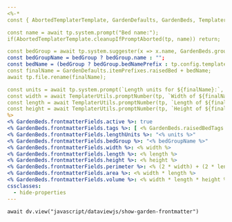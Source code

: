 ```yaml
---
<%-*
const { AbortedTemplaterTemplate, GardenDefaults, GardenBeds, TemplaterUtils } = await cJS();

const name = await tp.system.prompt("Bed name:");
if(AbortedTemplaterTemplate.cleanupIfPromptAborted(tp, name)) return;

const bedGroup = await tp.system.suggester(x => x.name, GardenBeds.groups, null, `Pick the bed group for ${name}.`);
const bedGroupName = bedGroup ? bedGroup.name : "";
const bedName = (bedGroup ? bedGroup.bedNamePrefix : tp.config.template_file.basename.replace("Garden Inventory - ", "")) + ` ${name}`
const finalName = GardenDefaults.itemPrefixes.raisedBed + bedName;
await tp.file.rename(finalName);

const units = await tp.system.prompt(`Length units for ${finalName}:`, GardenDefaults.lengthUnits);
const width = await TemplaterUtils.promptNumber(tp, `Width of ${finalName} (${units}):`);
const length = await TemplaterUtils.promptNumber(tp, `Length of ${finalName} (${units}):`);
const height = await TemplaterUtils.promptNumber(tp, `Height of ${finalName} (${units}):`);
%>
<% GardenBeds.frontmatterFields.active %>: true
<% GardenBeds.frontmatterFields.tags %>: [ <% GardenBeds.raisedBedTags.join(", ") %> ]
<% GardenBeds.frontmatterFields.lengthUnits %>: "<% units %>"
<% GardenBeds.frontmatterFields.bedGroup %>: "<% bedGroupName %>"
<% GardenBeds.frontmatterFields.width %>: <% width %>
<% GardenBeds.frontmatterFields.length %>: <% length %>
<% GardenBeds.frontmatterFields.height %>: <% height %>
<% GardenBeds.frontmatterFields.perimeter %>: <% (2 * width) + (2 * length) %>
<% GardenBeds.frontmatterFields.area %>: <% width * length %>
<% GardenBeds.frontmatterFields.volume %>: <% width * length * height %>
cssclasses:
  - hide-properties
---
```

```dataviewjs
await dv.view("javascript/dataviewjs/show-garden-frontmatter")
```
